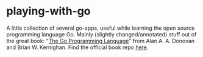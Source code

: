 # playing-with-go

A little collection of several go-apps, useful while learning the open source programming language Go. Mainly (slightly changed/annotated) stuff out of the great book: "[The Go Programming Language](https://gopl.io/)" from Alan A. A. Donovan and Brian W. Kernighan. Find the official book repo [here](https://github.com/adonovan/gopl.io/).
